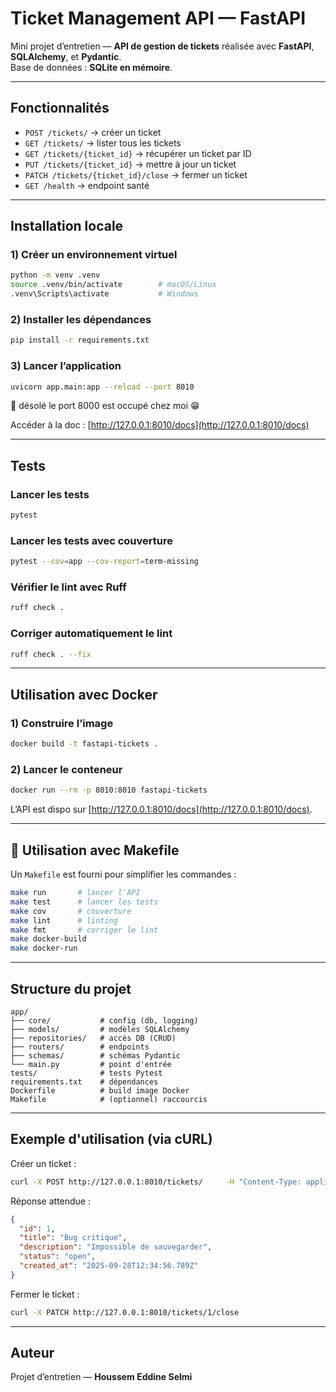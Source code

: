 # Ticket Management API — FastAPI

Mini projet d’entretien — **API de gestion de tickets** réalisée avec **FastAPI**, **SQLAlchemy**, et **Pydantic**.  
Base de données : **SQLite en mémoire**.

---

## Fonctionnalités

- `POST /tickets/` → créer un ticket  
- `GET /tickets/` → lister tous les tickets  
- `GET /tickets/{ticket_id}` → récupérer un ticket par ID  
- `PUT /tickets/{ticket_id}` → mettre à jour un ticket  
- `PATCH /tickets/{ticket_id}/close` → fermer un ticket
- `GET /health` → endpoint santé  

---

## Installation locale

### 1) Créer un environnement virtuel
```bash
python -m venv .venv
source .venv/bin/activate        # macOS/Linux
.venv\Scripts\activate           # Windows
```

### 2) Installer les dépendances
```bash
pip install -r requirements.txt
```

### 3) Lancer l’application
```bash
uvicorn app.main:app --reload --port 8010
```
🥲 désolé le port 8000 est occupé chez moi 😁

Accéder à la doc : [http://127.0.0.1:8010/docs](http://127.0.0.1:8010/docs)

---

## Tests

### Lancer les tests
```bash
pytest
```

### Lancer les tests avec couverture
```bash
pytest --cov=app --cov-report=term-missing
```

### Vérifier le lint avec Ruff
```bash
ruff check .
```

### Corriger automatiquement le lint
```bash
ruff check . --fix
```

---

## Utilisation avec Docker

### 1) Construire l’image
```bash
docker build -t fastapi-tickets .
```

### 2) Lancer le conteneur
```bash
docker run --rm -p 8010:8010 fastapi-tickets
```

L’API est dispo sur [http://127.0.0.1:8010/docs](http://127.0.0.1:8010/docs).

---

## 🔧 Utilisation avec Makefile

Un `Makefile` est fourni pour simplifier les commandes :

```bash
make run       # lancer l'API
make test      # lancer les tests
make cov       # couverture
make lint      # linting
make fmt       # corriger le lint
make docker-build
make docker-run
```

---

## Structure du projet

```
app/
├── core/           # config (db, logging)
├── models/         # modèles SQLAlchemy
├── repositories/   # accès DB (CRUD)
├── routers/        # endpoints
├── schemas/        # schémas Pydantic
└── main.py         # point d'entrée
tests/              # tests Pytest
requirements.txt    # dépendances
Dockerfile          # build image Docker
Makefile            # (optionnel) raccourcis
```

---

## Exemple d'utilisation (via cURL)

Créer un ticket :
```bash
curl -X POST http://127.0.0.1:8010/tickets/     -H "Content-Type: application/json"     -d '{"title": "Bug critique", "description": "Impossible de sauvegarder"}'
```

Réponse attendue :
```json
{
  "id": 1,
  "title": "Bug critique",
  "description": "Impossible de sauvegarder",
  "status": "open",
  "created_at": "2025-09-28T12:34:56.789Z"
}
```

Fermer le ticket :
```bash
curl -X PATCH http://127.0.0.1:8010/tickets/1/close
```

---

## Auteur

Projet d’entretien — **Houssem Eddine Selmi**
